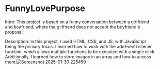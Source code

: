 # FunnyLovePurpose
Intro: This project is based on a funny conversation between a girlfriend and boyfriend, where the girlfriend does not accept the boyfriend's proposal.

Description: In this project, I used HTML, CSS, and JS, with JavaScript being the primary focus. I learned how to work with the addEventListener function, which allows multiple functions to be executed with a single click. Additionally, I learned how to store images in an array and how to access them.![Screenshot 2025-01-30 225459](https://github.com/user-attachments/assets/2adadceb-8eb2-47ea-9dab-35b5245d2250)



